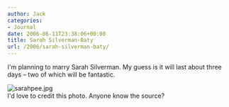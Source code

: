 ```yaml
---
author: Jack
categories:
- Journal
date: 2006-06-11T23:38:06+00:00
title: Sarah Silverman-Baty
url: /2006/sarah-silverman-baty/
---
```


I'm planning to marry Sarah Silverman. My guess is it will last about three days &#8211; two of which will be fantastic.

<img id="image1267" src="/files/sarahpee.jpg" alt="sarahpee.jpg" />

<div class="photo_caption">
  I'd love to credit this photo. Anyone know the source?
</div>
